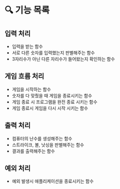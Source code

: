 # 🔍 기능 목록

## 입력 처리
- 입력을 받는 함수
- 서로 다른 숫자를 입력했는지 판별해주는 함수
- 3자리수가 아닌 다른 자리수가 들어왔는지 확인하는 함수
## 게임 흐름 처리
- 게임을 시작하는 함수
- 숫자를 다 맞췄을 때 게임을 종료시키는 함수
- 게임 종료 시 프로그램을 완전 종료 시키는 함수
- 게임 종료시 게임을 다시 시작 시키는 함수
## 출력 처리
- 컴퓨터의 난수를 생성해주는 함수
- 스트라이크, 볼, 낫싱을 판별해주는 함수
- 결과를 출력해주는 함수
## 예외 처리
- 예외 발생시 애플리케이션을 종료시키는 함수